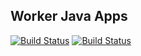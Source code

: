 ## Worker Java Apps




[![Build Status](http://b94d-75-13-80-188.ngrok.io/buildStatus/icon?job=instavote%2Fworker-build&subject=Build&color=pink)](http://b94d-75-13-80-188.ngrok.io/job/instavote/job/worker-build/)
[![Build Status](http://b94d-75-13-80-188.ngrok.io/buildStatus/icon?job=instavote%2Fworker-test&subject=UnitTest&color=black)](http://b94d-75-13-80-188.ngrok.io/job/instavote/job/worker-test/)
